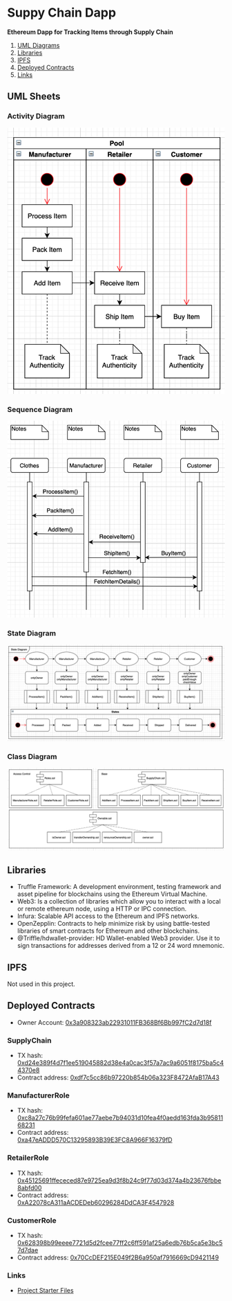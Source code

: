 # Suppy Chain Dapp
__Ethereum Dapp for Tracking Items through Supply Chain__

1. [UML Diagrams](./README.md#uml-sheets)
1. [Libraries](./README.md#libraries)
1. [IPFS](./README.md#ipfs)
1. [Deployed Contracts](./README.md#deployed-contracts)
1. [Links](./README.md#links)

## UML Sheets

### Activity Diagram
![Diagram](./UML/activity.png)

### Sequence Diagram
![Diagram](./UML/sequence.png)

### State Diagram
![Diagram](./UML/state.png)

### Class Diagram
![Diagram](./UML/class.png)

## Libraries
- Truffle Framework: A development environment, testing framework and asset pipeline for blockchains using the Ethereum Virtual Machine.
- Web3: Is a collection of libraries which allow you to interact with a local or remote ethereum node, using a HTTP or IPC connection.
- Infura: Scalable API access to the Ethereum and IPFS networks. 
- OpenZepplin: Contracts to help minimize risk by using battle-tested libraries of smart contracts for Ethereum and other blockchains.
- @Triffle/hdwallet-provider: HD Wallet-enabled Web3 provider. Use it to sign transactions for addresses derived from a 12 or 24 word mnemonic.

## IPFS
Not used in this project.


## Deployed Contracts
- Owner Account: [0x3a908323ab22931011FB368Bf6Bb997fC2d7d18f](https://rinkeby.etherscan.io/address/0x3a908323ab22931011FB368Bf6Bb997fC2d7d18f)

### SupplyChain

- TX hash: [0xd24e389f4d7f1ee519045882d38e4a0cac3f57a7ac9a6051f8175ba5c44370e8](https://rinkeby.etherscan.io/tx/0xd24e389f4d7f1ee519045882d38e4a0cac3f57a7ac9a6051f8175ba5c44370e8)
- Contract address: [0xdf7c5cc86b97220b854b06a323F8472AfaB17A43](https://rinkeby.etherscan.io/address/0xdf7c5cc86b97220b854b06a323F8472AfaB17A43)

### ManufacturerRole

- TX hash: [0xc8a27c76b99fefa601ae77aebe7b94031d10fea4f0aedd163fda3b9581168231](https://rinkeby.etherscan.io/tx/0xc8a27c76b99fefa601ae77aebe7b94031d10fea4f0aedd163fda3b9581168231)
- Contract address: [0xa47eADDD570C13295893B39E3FC8A966F16379fD](https://rinkeby.etherscan.io/address/0xa47eADDD570C13295893B39E3FC8A966F16379fD)
 
### RetailerRole
- TX hash: [0x45125691ffececed87e9725ea9d3f8b24c9f77d03d374a4b23676fbbe8abfd00](https://rinkeby.etherscan.io/tx/0x45125691ffececed87e9725ea9d3f8b24c9f77d03d374a4b23676fbbe8abfd00)
- Contract address: [0xA22078cA311aACDEDeb60296284DdCA3F4547928](https://rinkeby.etherscan.io/address/0xA22078cA311aACDEDeb60296284DdCA3F4547928)

### CustomerRole
- TX hash: [0x628398b99eeee7721d5d2fcee77ff2c6ff591af25a6edb76b5ca5e3bc57d7dae](https://rinkeby.etherscan.io/tx/0x628398b99eeee7721d5d2fcee77ff2c6ff591af25a6edb76b5ca5e3bc57d7dae)
- Contract address: [0x70CcDEF215E049f2B6a950af7916669cD9421149](https://rinkeby.etherscan.io/address/0x70CcDEF215E049f2B6a950af7916669cD9421149)


### Links

- [Project Starter Files](https://github.com/udacity/nd1309-Project-6b-Example-Template)
